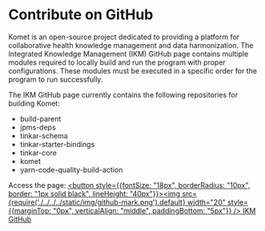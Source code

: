 # Contribute on GitHub

Komet is an open-source project dedicated to providing a platform for collaborative health knowledge management and data harmonization. The Integrated Knowledge Management (IKM) GitHub page contains multiple modules required to locally build and run the program with proper configurations. These modules must be executed in a specific order for the program to run successfully.

The IKM GitHub page currently contains the following repositories for building Komet:
- build-parent
- jpms-deps
- tinkar-schema
- tinkar-starter-bindings
- tinkar-core
- komet
- yarn-code-quality-build-action

Access the page: <a href="https://github.com/ikmdev"><button style={{fontSize: "18px", borderRadius: "10px", border: "1px solid black", lineHeight: "40px"}}><img src={require('./../../../static/img/github-mark.png').default} width="20" style={{marginTop: "0px", verticalAlign: "middle", paddingBottom: "5px"}} /> IKM GitHub</button></a>